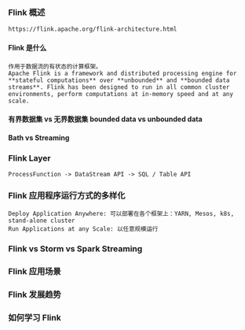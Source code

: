### Flink 概述
	https://flink.apache.org/flink-architecture.html
#### Flink 是什么
	作用于数据流的有状态的计算框架。
	Apache Flink is a framework and distributed processing engine for **stateful computations** over **unbounded** and **bounded data streams**. Flink has been designed to run in all common cluster environments, perform computations at in-memory speed and at any scale.
#### 有界数据集 vs 无界数据集 bounded data vs unbounded data
#### Bath vs Streaming

### Flink Layer

	ProcessFunction -> DataStream API -> SQL / Table API

### Flink 应用程序运行方式的多样化

	Deploy Application Anywhere: 可以部署在各个框架上：YARN, Mesos, k8s, stand-alone cluster
	Run Applications at any Scale: 以任意规模运行

### Flink vs Storm vs Spark Streaming

	

### Flink 应用场景

### Flink 发展趋势

### 如何学习 Flink 